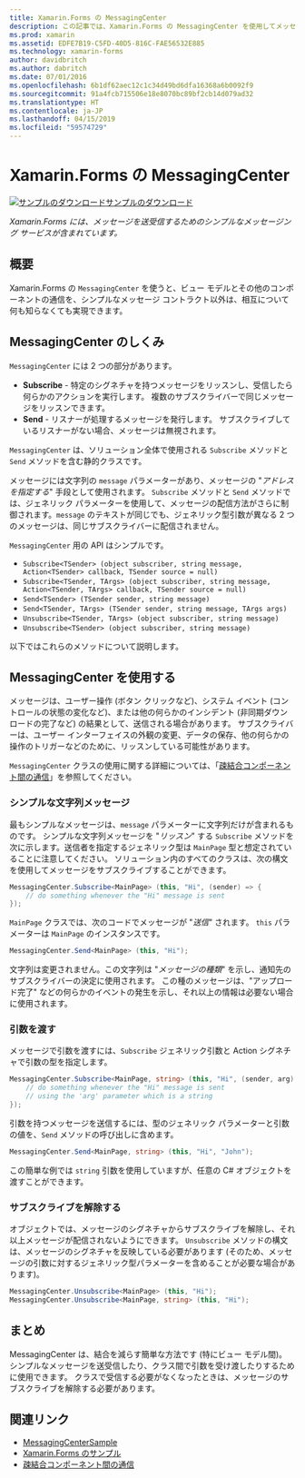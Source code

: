```yaml
---
title: Xamarin.Forms の MessagingCenter
description: この記事では、Xamarin.Forms の MessagingCenter を使用してメッセージを送信および受信し、ビュー モデルなどのクラス間の結合を減らす方法について説明します。
ms.prod: xamarin
ms.assetid: EDFE7B19-C5FD-40D5-816C-FAE56532E885
ms.technology: xamarin-forms
author: davidbritch
ms.author: dabritch
ms.date: 07/01/2016
ms.openlocfilehash: 6b1df62aec12c1c34d49bd6dfa16368a6b0092f9
ms.sourcegitcommit: 91a4fcb715506e18e8070bc89bf2cb14d079ad32
ms.translationtype: HT
ms.contentlocale: ja-JP
ms.lasthandoff: 04/15/2019
ms.locfileid: "59574729"
---
```

# <a name="xamarinforms-messagingcenter"></a>Xamarin.Forms の MessagingCenter

[![サンプルのダウンロード](~/media/shared/download.png)サンプルのダウンロード](https://developer.xamarin.com/samples/UsingMessagingCenter)

_Xamarin.Forms には、メッセージを送受信するためのシンプルなメッセージング サービスが含まれています。_

<a name="Overview" />

## <a name="overview"></a>概要

Xamarin.Forms の `MessagingCenter` を使うと、ビュー モデルとその他のコンポーネントの通信を、シンプルなメッセージ コントラクト以外は、相互について何も知らなくても実現できます。

<a name="How_the_MessagingCenter_Works" />

## <a name="how-the-messagingcenter-works"></a>MessagingCenter のしくみ

`MessagingCenter` には 2 つの部分があります。

-  **Subscribe** - 特定のシグネチャを持つメッセージをリッスンし、受信したら何らかのアクションを実行します。 複数のサブスクライバーで同じメッセージをリッスンできます。
-  **Send** - リスナーが処理するメッセージを発行します。 サブスクライブしているリスナーがない場合、メッセージは無視されます。

`MessagingCenter` は、ソリューション全体で使用される `Subscribe` メソッドと `Send` メソッドを含む静的クラスです。

メッセージには文字列の `message` パラメーターがあり、メッセージの "*アドレスを指定する*" 手段として使用されます。 `Subscribe` メソッドと `Send` メソッドでは、ジェネリック パラメーターを使用して、メッセージの配信方法がさらに制御されます。`message` のテキストが同じでも、ジェネリック型引数が異なる 2 つのメッセージは、同じサブスクライバーに配信されません。

`MessagingCenter` 用の API はシンプルです。

- `Subscribe<TSender> (object subscriber, string message, Action<TSender> callback, TSender source = null)`
- `Subscribe<TSender, TArgs> (object subscriber, string message, Action<TSender, TArgs> callback, TSender source = null)`
- `Send<TSender> (TSender sender, string message)`
- `Send<TSender, TArgs> (TSender sender, string message, TArgs args)`
- `Unsubscribe<TSender, TArgs> (object subscriber, string message)`
- `Unsubscribe<TSender> (object subscriber, string message)`

以下ではこれらのメソッドについて説明します。

<a name="Using_the_MessagingCenter" />

## <a name="using-the-messagingcenter"></a>MessagingCenter を使用する

メッセージは、ユーザー操作 (ボタン クリックなど)、システム イベント (コントロールの状態の変化など)、または他の何らかのインシデント (非同期ダウンロードの完了など) の結果として、送信される場合があります。 サブスクライバーは、ユーザー インターフェイスの外観の変更、データの保存、他の何らかの操作のトリガーなどのために、リッスンしている可能性があります。

`MessagingCenter` クラスの使用に関する詳細については、「[疎結合コンポーネント間の通信](~/xamarin-forms/enterprise-application-patterns/communicating-between-loosely-coupled-components.md)」を参照してください。

### <a name="simple-string-message"></a>シンプルな文字列メッセージ

最もシンプルなメッセージは、`message` パラメーターに文字列だけが含まれるものです。 シンプルな文字列メッセージを "*リッスン*" する `Subscribe` メソッドを次に示します。送信者を指定するジェネリック型は `MainPage` 型と想定されていることに注意してください。 ソリューション内のすべてのクラスは、次の構文を使用してメッセージをサブスクライブすることができます。

```csharp
MessagingCenter.Subscribe<MainPage> (this, "Hi", (sender) => {
    // do something whenever the "Hi" message is sent
});
```

`MainPage` クラスでは、次のコードでメッセージが "*送信*" されます。 `this` パラメーターは `MainPage` のインスタンスです。

```csharp
MessagingCenter.Send<MainPage> (this, "Hi");
```

文字列は変更されません。この文字列は "*メッセージの種類*" を示し、通知先のサブスクライバーの決定に使用されます。 この種のメッセージは、"アップロード完了" などの何らかのイベントの発生を示し、それ以上の情報は必要ない場合に使用されます。

### <a name="passing-an-argument"></a>引数を渡す

メッセージで引数を渡すには、`Subscribe` ジェネリック引数と Action シグネチャで引数の型を指定します。

```csharp
MessagingCenter.Subscribe<MainPage, string> (this, "Hi", (sender, arg) => {
    // do something whenever the "Hi" message is sent
    // using the 'arg' parameter which is a string
});
```

引数を持つメッセージを送信するには、型のジェネリック パラメーターと引数の値を、`Send` メソッドの呼び出しに含めます。

```csharp
MessagingCenter.Send<MainPage, string> (this, "Hi", "John");
```

この簡単な例では `string` 引数を使用していますが、任意の C# オブジェクトを渡すことができます。

### <a name="unsubscribe"></a>サブスクライブを解除する

オブジェクトでは、メッセージのシグネチャからサブスクライブを解除し、それ以上メッセージが配信されないようにできます。 `Unsubscribe` メソッドの構文は、メッセージのシグネチャを反映している必要があります (そのため、メッセージの引数に対するジェネリック型パラメーターを含めることが必要な場合があります)。

```csharp
MessagingCenter.Unsubscribe<MainPage> (this, "Hi");
MessagingCenter.Unsubscribe<MainPage, string> (this, "Hi");
```

<a name="Summary" />

## <a name="summary"></a>まとめ

MessagingCenter は、結合を減らす簡単な方法です (特にビュー モデル間)。 シンプルなメッセージを送受信したり、クラス間で引数を受け渡したりするために使用できます。 クラスで受信する必要がなくなったときは、メッセージのサブスクライブを解除する必要があります。


## <a name="related-links"></a>関連リンク

- [MessagingCenterSample](https://developer.xamarin.com/samples/UsingMessagingCenter)
- [Xamarin.Forms のサンプル](https://github.com/xamarin/xamarin-forms-samples)
- [疎結合コンポーネント間の通信](~/xamarin-forms/enterprise-application-patterns/communicating-between-loosely-coupled-components.md)
